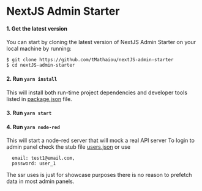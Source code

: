 # NextJS Admin Starter

#### 1. Get the latest version

You can start by cloning the latest version of NextJS Admin Starter on your
local machine by running:

```shell
$ git clone https://github.com/tMathaiou/nextJS-admin-starter
$ cd nextJS-admin-starter
```
#### 2. Run `yarn install`

This will install both run-time project dependencies and developer tools listed
in [package.json](./package.json) file.

#### 3. Run `yarn start`

#### 4. Run `yarn node-red`

This will start a node-red server that will mock a real API server
To login to admin panel check the stub file [users.json](node-red/stubs/users.json)
or use
```
  email: test1@email.com,
  password: user_1
```

The ssr uses is just for showcase purposes there is no reason to prefetch data in most admin panels.
